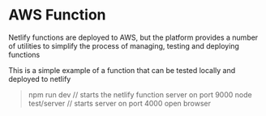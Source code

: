 # AWS Function

Netlify functions are deployed to AWS, but the platform provides a number of utilities to simplify the process of managing, testing and deploying functions

This is a simple example of a function that can be tested locally and deployed to netlify

> npm run dev   // starts the netlify function server on port 9000
> node test/server // starts server on port 4000
> open browser
